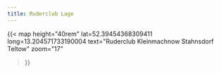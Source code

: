 ```yaml
---
title: Ruderclub Lage
---
```


{{< 
    map height="40rem"
    lat=52.39454368309411
    long=13.204571733190004
    text="Ruderclub Kleinmachnow Stahnsdorf Teltow"
    zoom="17"
>}}
